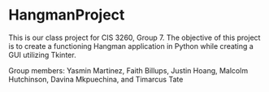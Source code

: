 # HangmanProject

This is our class project for CIS 3260, Group 7. The objective of this project is to create a functioning Hangman application in Python while creating a GUI utilizing Tkinter.

Group members:
Yasmin Martinez, Faith Billups, Justin Hoang, Malcolm Hutchinson, Davina Mkpuechina, and Timarcus Tate
